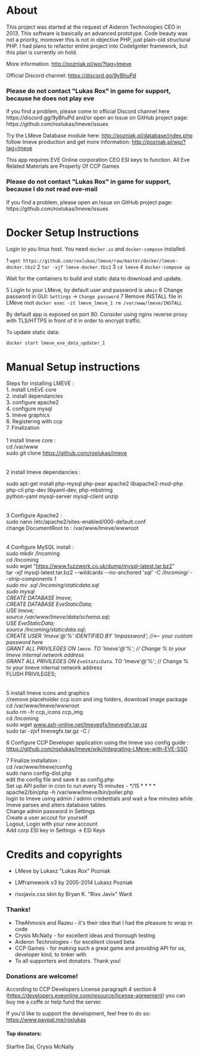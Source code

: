 <h1>About</h1>
This project was started at the request of Aideron Technologies CEO in 2013. This software is basically an advanced prototype.
Code beauty was not a priority, moreover this is not in objective PHP, just plain-old structural PHP.
I had plans to refactor entire project into CodeIgniter framework, but this plan is currently on hold.

More information: http://pozniak.pl/wp/?tag=lmeve

Official Discord channel: https://discord.gg/9yBhuPd

<h3>Please do not contact "Lukas Rox" in game for support, because he does not play eve </h3>
If you find a problem, please come to official Discord channel here https://discord.gg/9yBhuPd 
and/or open an Issue on GitHub project page: https://github.com/roxlukas/lmeve/issues

Try the LMeve Database module here: http://pozniak.pl/database/index.php
follow lmeve production and get more information: http://pozniak.pl/wp/?tag=lmeve

This app requires EVE Online corporation CEO ESI keys to function.
All Eve Related Materials are Property Of CCP Games

<h3>Please do not contact "Lukas Rox" in game for support, because I do not read eve-mail</h3>
If you find a problem, please open an Issue on GitHub project page: https://github.com/roxlukas/lmeve/issues

<h1>Docker Setup Instructions</h1>

Login to you linux host. You need `docker.io` and `docker-compose` installed.

1 `wget https://github.com/roxlukas/lmeve/raw/master/docker/lmeve-docker.tbz2`
2 `tar -xjf lmeve-docker.tbz2`
3 `cd lmeve`
4 `docker-compose up`

Wait for the containers to build and static data to download and update.

5 Login to your LMeve, by default user and password is `admin`
6 Change password in GUI: `Settings` -&gt; `Change password`
7 Remove INSTALL file in LMeve root `docker exec -it lmeve_lmeve_1 rm /var/www/lmeve/INSTALL`

By default app is exposed on port 80. Consider using nginx reverse proxy with TLS/HTTPS in front of it in order to encrypt traffic.

To update static data:

`docker start lmeve_eve_data_updater_1`

<h1>Manual Setup instructions</h1>


Steps for installing LMEVE : <br>
	1. install LmEvE core<br>
	2. install dependancies<br>
	3. configure apache2<br>
	4. configure mysql<br>
	5. lmeve graphics<br>
	6. Registering with ccp<br>
	7. Finalization<br>
	<br>
1 install lmeve core : <br>
  cd /var/www<br>
  sudo git clone https://github.com/roxlukas/lmeve<br>
    	  <br>
	  <br>
2 install lmeve dependancies : <br>

  sudo apt-get install php-mysql php-pear apache2 libapache2-mod-php<br>
            php-cli php-dev libyaml-dev, php-mbstring <br>
            python-yaml mysql-server mysql-client unzip<br>
  <br>
  <br>
3 Configure Apache2 : <br>
	sudo nano /etc/apache2/sites-enabled/000-default.conf<br>
	change DocumentRoot to : /var/www/lmeve/wwwroot<br>
	<br>
	  <br>
4 Configure MySQL install : <br>
	sudo mkdir /Incoming <br>
	cd /Incoming <br>
	sudo wget "https://www.fuzzwork.co.uk/dump/mysql-latest.tar.bz2" <br>
	tar -xjf mysql-latest.tar.bz2 --wildcards --no-anchored '*sql' -C /Incoming/ --strip-components 1 <br>
	sudo mv *.sql /Incoming/staticdata.sql <br>
	sudo mysql <br>
	CREATE DATABASE lmeve; <br>
	CREATE DATABASE EveStaticData; <br>
	USE lmeve;<br>
	source /var/www/lmeve/data/schema.sql;<br>
	USE EveStaticData;<br>
	source /Incoming/staticdata.sql;<br>
	CREATE USER 'lmeve'@'%' IDENTIFIED BY 'lmpassword';  		//<-- your custom password here<br>
	GRANT ALL PRIVILEGES ON `lmeve`.* TO 'lmeve'@'%';    		// Change % to your lmeve internal network address<br>
	GRANT ALL PRIVILEGES ON `EveStaticData`.* TO 'lmeve'@'%'; // Change % to your lmeve internal network address<br>
	FLUSH PRIVILEGES;<br>
<br>
    <br> 
5 install lmeve icons and graphics <br>
 //remove placeholder ccp icon and img folders, download image package <br>
  cd /var/www/lmeve/wwwroot <br>
  sudo rm -fr ccp_icons ccp_img <br>
  cd /Incoming <br>
  sudo wget www.ash-online.net/lmevegfx/lmevegfx.tar.gz <br>
  sudo tar -zjvf lmevegfx.tar.gz -C / <br>


6 Configure CCP Developer application using the lmeve sso config guide : <br>
  https://github.com/roxlukas/lmeve/wiki/Integrating-LMeve-with-EVE-SSO <br>


7 Finalize installation : <br>
	cd /var/www/lmeve/config <br>
	sudo nano config-dist.php  <br>
	edit the config file and save it as config.php  <br>
  Set up API poller in cron to run every 15 minutes -   */15 * * * * apache2/bin/php -h /var/www/lmeve/bin/poller.php <br>
	login to lmeve using admin / admin credentials and wait a few minutes while lmeve parses and alters database tables <br>
	Change admin password in Settings <br>
	Create a user accout for yourself <br>
	Logout, Login with your new account <br>
	Add corp ESI key in Settings -> ESI Keys <br>

  
<h1>Credits and copyrights</h1>

* LMeve by Lukasz "Lukas Rox" Pozniak

* LMframework v3 by 2005-2014 Lukasz Pozniak

* rixxjavix.css skin by Bryan K. "Rixx Javix" Ward

<h3>Thanks!</h3>

* TheAhmosis and Razeu - it's their idea that I had the pleasure to wrap in code
* Crysis McNally - for excellent ideas and thorough testing
* Aideron Technologies - for excellent closed beta
* CCP Games - for making such a great game and providing API for us, developer kind, to tinker with
* To all supporters and donators. Thank you!

<h3>Donations are welcome!</h3>

According to CCP Developers License paragraph 4 section 4 (https://developers.eveonline.com/resource/license-agreement)
you can buy me a coffe or help fund the server.

If you'd like to support the development, feel free to do so: https://www.paypal.me/roxlukas

<h4>Top donators:</h4>
Starfire Dai, Crysis McNally

